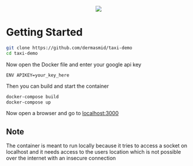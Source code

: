 <p align="center">
    <img src="https://res.cloudinary.com/dermasmid/image/upload/v1603739999/taxi-icon_ndy6wy.png">
</p>

# Getting Started

``` bash
git clone https://github.com/dermasmid/taxi-demo
cd taxi-demo
```

Now open the Docker file and enter your google api key

```
ENV APIKEY=your_key_here
```

Then you can build and start the container

``` bash
docker-compose build
docker-compose up
```

Now open a browser and go to [localhost:3000](http://localhost:3000/)

## Note

The container is meant to run locally because it tries to access a socket on localhost
and it needs access to the users location which is not possible over the internet with an insecure connection
